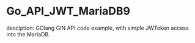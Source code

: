 # Go_API_JWT_MariaDB9
desciption: GOlang GIN API code example, with simple JWToken access into the MariaDB.
